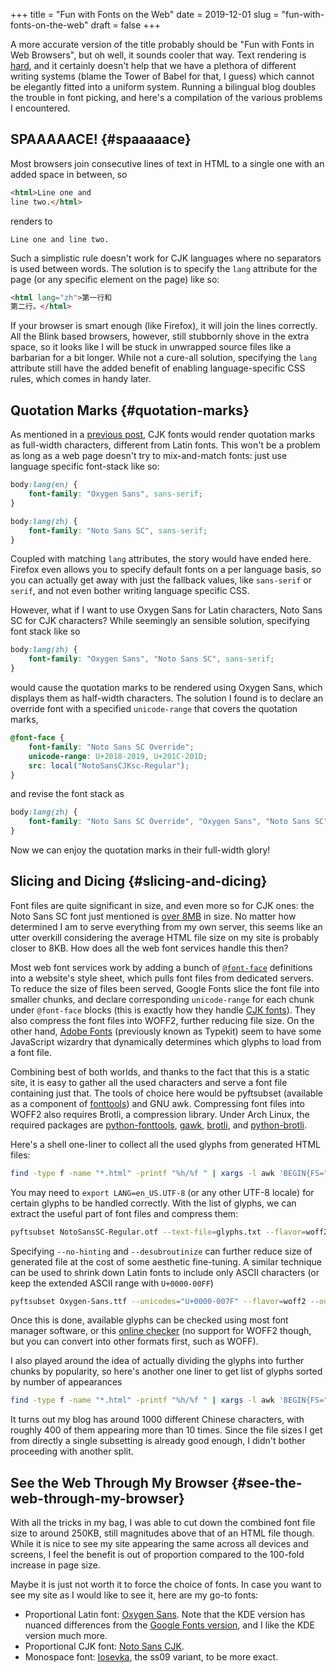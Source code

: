 +++
title = "Fun with Fonts on the Web"
date = 2019-12-01
slug = "fun-with-fonts-on-the-web"
draft = false
+++

A more accurate version of the title probably should be "Fun with Fonts in Web Browsers", but oh well, it sounds cooler that way. Text rendering is [hard](https://gankra.github.io/blah/text-hates-you/), and it certainly doesn't help that we have a plethora of different writing systems (blame the Tower of Babel for that, I guess) which cannot be elegantly fitted into a uniform system. Running a bilingual blog doubles the trouble in font picking, and here's a compilation of the various problems I encountered.


## SPAAAAACE! {#spaaaaace}

Most browsers join consecutive lines of text in HTML to a single one with an added space in between, so

```html
<html>Line one and
line two.</html>
```

renders to

```text
Line one and line two.
```

Such a simplistic rule doesn't work for CJK languages where no separators is used between words. The solution is to specify the `lang` attribute for the page (or any specific element on the page) like so:

```html
<html lang="zh">第一行和
第二行。</html>
```

If your browser is smart enough (like Firefox), it will join the lines correctly. All the Blink based browsers, however, still stubbornly shove in the extra space, so it looks like I will be stuck in unwrapped source files like a barbarian for a bit longer. While not a cure-all solution, specifying the `lang` attribute still have the added benefit of enabling language-specific CSS rules, which comes in handy later.


## Quotation Marks {#quotation-marks}

As mentioned in a [previous post](http://localhost:1313/en/posts/2018-06-24-fun-with-fonts-in-emacs/), CJK fonts would render quotation marks as full-width characters, different from Latin fonts. This won't be a problem as long as a web page doesn't try to mix-and-match fonts: just use language specific font-stack like so:

```css
body:lang(en) {
    font-family: "Oxygen Sans", sans-serif;
}

body:lang(zh) {
    font-family: "Noto Sans SC", sans-serif;
}
```

Coupled with matching `lang` attributes, the story would have ended here. Firefox even allows you to specify default fonts on a per language basis, so you can actually get away with just the fallback values, like `sans-serif` or `serif`, and not even bother writing language specific CSS.

However, what if I want to use Oxygen Sans for Latin characters, Noto Sans SC for CJK characters? While seemingly an sensible solution, specifying font stack like so

```css
body:lang(zh) {
    font-family: "Oxygen Sans", "Noto Sans SC", sans-serif;
}
```

would cause the quotation marks to be rendered using Oxygen Sans, which displays them as half-width characters. The solution I found is to declare an override font with a specified `unicode-range` that covers the quotation marks,

```css
@font-face {
    font-family: "Noto Sans SC Override";
    unicode-range: U+2018-2019, U+201C-201D;
    src: local("NotoSansCJKsc-Regular");
}
```

and revise the font stack as

```css
body:lang(zh) {
    font-family: "Noto Sans SC Override", "Oxygen Sans", "Noto Sans SC", sans-serif;
}
```

Now we can enjoy the quotation marks in their full-width glory!


## Slicing and Dicing {#slicing-and-dicing}

Font files are quite significant in size, and even more so for CJK ones: the Noto Sans SC font just mentioned is [over 8MB](https://github.com/googlefonts/noto-cjk/blob/master/NotoSansSC-Regular.otf) in size. No matter how determined I am to serve everything from my own server, this seems like an utter overkill considering the average HTML file size on my site is probably closer to 8KB. How does all the web font services handle this then?

Most web font services work by adding a bunch of [`@font-face`](https://developer.mozilla.org/en-US/docs/Web/CSS/@font-face) definitions into a website's style sheet, which pulls font files from dedicated servers. To reduce the size of files been served, Google Fonts slice the font file into smaller chunks, and declare corresponding `unicode-range` for each chunk under `@font-face` blocks (this is exactly how they handle [CJK fonts](https://fonts.googleapis.com/css?family=Noto+Sans+SC)). They also compress the font files into WOFF2, further reducing file size. On the other hand, [Adobe Fonts](https://fonts.adobe.com/) (previously known as Typekit) seem to have some JavaScript wizardry that dynamically determines which glyphs to load from a font file.

Combining best of both worlds, and thanks to the fact that this is a static site, it is easy to gather all the used characters and serve a font file containing just that. The tools of choice here would be pyftsubset (available as a component of [fonttools](https://pypi.org/project/fonttools/)) and GNU awk. Compressing font files into WOFF2 also requires Brotli, a compression library. Under Arch Linux, the required packages are [python-fonttools](https://www.archlinux.org/packages/community/any/python-fonttools/), [gawk](https://www.archlinux.org/packages/core/x86%5F64/gawk/), [brotli](https://www.archlinux.org/packages/community/x86%5F64/brotli/), and [python-brotli](https://www.archlinux.org/packages/community/x86%5F64/python-brotli/).

Here's a shell one-liner to collect all the used glyphs from generated HTML files:

```sh
find -type f -name "*.html" -printf "%h/%f " | xargs -l awk 'BEGIN{FS="";ORS=""} {for(i=1;i<=NF;i++){chars[$(i)]=$(i);}} END{for(c in chars){print c;} }' > glyphs.txt
```

You may need to `export LANG=en_US.UTF-8` (or any other UTF-8 locale) for certain glyphs to be handled correctly. With the list of glyphs, we can extract the useful part of font files and compress them:

```sh
pyftsubset NotoSansSC-Regular.otf --text-file=glyphs.txt --flavor=woff2 --output-file=NotoSansSC-Regular.woff2
```

Specifying `--no-hinting` and `--desubroutinize` can further reduce size of generated file at the cost of some aesthetic fine-tuning. A similar technique can be used to shrink down Latin fonts to include only ASCII characters (or keep the extended ASCII range with `U+0000-00FF`)

```sh
pyftsubset Oxygen-Sans.ttf --unicodes="U+0000-007F" --flavor=woff2 --output-file=Oxygen-Sans.woff2
```

Once this is done, available glyphs can be checked using most font manager software, or this [online checker](http://torinak.com/font/lsfont.html) (no support for WOFF2 though, but you can convert into other formats first, such as WOFF).

I also played around the idea of actually dividing the glyphs into further chunks by popularity, so here's another one liner to get list of glyphs sorted by number of appearances

```sh
find -type f -name "*.html" -printf "%h/%f " | xargs -l awk 'BEGIN{FS=""} {for(i=1;i<=NF;i++){chars[$(i)]++;}} END{for(c in chars){printf "%06d %s\n", chars[c], c;}}' | sort -r > glyph-by-freq.txt
```

It turns out my blog has around 1000 different Chinese characters, with roughly 400 of them appearing more than 10 times. Since the file sizes I get from directly a single subsetting is already good enough, I didn't bother proceeding with another split.


## See the Web Through My Browser {#see-the-web-through-my-browser}

With all the tricks in my bag, I was able to cut down the combined font file size to around 250KB, still magnitudes above that of an HTML file though. While it is nice to see my site appearing the same across all devices and screens, I feel the benefit is out of proportion compared to the 100-fold increase in page size.

Maybe it is just not worth it to force the choice of fonts. In case you want to see my site as I would like to see it, here are my go-to fonts:

-   Proportional Latin font: [Oxygen Sans](https://github.com/KDE/oxygen-fonts). Note that the KDE version has nuanced differences from the [Google Fonts version](https://fonts.google.com/specimen/Oxygen), and I like the KDE version much more.
-   Proportional CJK font: [Noto Sans CJK](https://www.google.com/get/noto/help/cjk/).
-   Monospace font: [Iosevka](https://typeof.net/Iosevka/), the ss09 variant, to be more exact.

